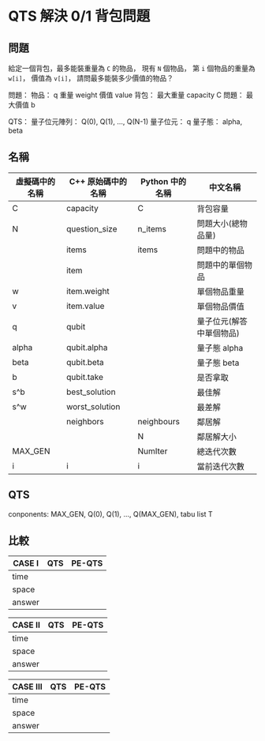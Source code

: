 # QTS 解決 0/1 背包問題

## 問題

給定一個背包，最多能裝重量為 `C` 的物品，
現有 `N` 個物品，
第 `i` 個物品的重量為 `w[i]`，
價值為 `v[i]`，
請問最多能裝多少價值的物品？

問題：
    物品： q
        重量 weight
        價值 value
    背包：
        最大重量 capacity C
    問題：
        最大價值 b

QTS：
    量子位元陣列： Q(0), Q(1), ..., Q(N-1)
        量子位元： q
            量子態： alpha, beta

## 名稱

| 虛擬碼中的名稱 | C++ 原始碼中的名稱  | Python 中的名稱 | 中文名稱                 |
| -------------- | ------------------- | --------------- | ------------------------ |
| C              | capacity            | C               | 背包容量                 |
| N              | question_size       | n_items         | 問題大小(總物品量)       |
|                | items               | items           | 問題中的物品             |
|                | item                |                 | 問題中的單個物品         |
| w              | item.weight         |                 | 單個物品重量             |
| v              | item.value          |                 | 單個物品價值             |
| q              | qubit               |                 | 量子位元(解答中單個物品) |
| alpha          | qubit.alpha         |                 | 量子態 alpha             |
| beta           | qubit.beta          |                 | 量子態 beta              |
| b              | qubit.take          |                 | 是否拿取                 |
| s^b            | best_solution       |                 | 最佳解                   |
| s^w            | worst_solution      |                 | 最差解                   |
|                | neighbors           | neighbours      | 鄰居解                   |
|                |                     | N               | 鄰居解大小               |
| MAX_GEN        |                     | NumIter         | 總迭代次數               |
| i              | i                   | i               | 當前迭代次數             |


## QTS

conponents: MAX_GEN, Q(0), Q(1), ..., Q(MAX_GEN), tabu list T

## 比較

| CASE I    | QTS | PE-QTS |
| --------- | --- | ------ |
| time      |||
| space     |||
| answer    |||

| CASE II   | QTS | PE-QTS |
| --------- | --- | ------ |
| time      |||
| space     |||
| answer    |||

| CASE III  | QTS | PE-QTS |
| --------- | --- | ------ |
| time      |||
| space     |||
| answer    |||
